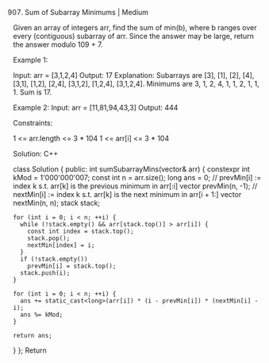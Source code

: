 907. Sum of Subarray Minimums | Medium

Given an array of integers arr, find the sum of min(b), where b ranges over every (contiguous) subarray of arr. Since the answer may be large, return the answer modulo 109 + 7.

 
Example 1:

Input: arr = [3,1,2,4]
Output: 17
Explanation: 
Subarrays are [3], [1], [2], [4], [3,1], [1,2], [2,4], [3,1,2], [1,2,4], [3,1,2,4]. 
Minimums are 3, 1, 2, 4, 1, 1, 2, 1, 1, 1.
Sum is 17.


Example 2:
Input: arr = [11,81,94,43,3]
Output: 444
 

Constraints:

1 <= arr.length <= 3 * 104
1 <= arr[i] <= 3 * 104


Solution: C++

class Solution {
 public:
  int sumSubarrayMins(vector<int>& arr) {
    constexpr int kMod = 1'000'000'007;
    const int n = arr.size();
    long ans = 0;
    // prevMin[i] := index k s.t. arr[k] is the previous minimum in arr[:i]
    vector<int> prevMin(n, -1);
    // nextMin[i] := index k s.t. arr[k] is the next minimum in arr[i + 1:]
    vector<int> nextMin(n, n);
    stack<int> stack;

    for (int i = 0; i < n; ++i) {
      while (!stack.empty() && arr[stack.top()] > arr[i]) {
        const int index = stack.top();
        stack.pop();
        nextMin[index] = i;
      }
      if (!stack.empty())
        prevMin[i] = stack.top();
      stack.push(i);
    }

    for (int i = 0; i < n; ++i) {
      ans += static_cast<long>(arr[i]) * (i - prevMin[i]) * (nextMin[i] - i);
      ans %= kMod;
    }

    return ans;
  }
};
Return